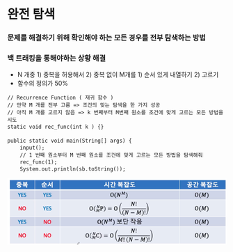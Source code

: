 # 완전 탐색
### 문제를 해결하기 위해 확인해야 하는 모든 경우를 전부 탐색하는 방법
### 백 트래킹을 통해야하는 상황 해결

- N 개중 1) 중복을 허용해서 2) 중복 없이 M개를 1) 순서 있게 내열하기 2) 고르기
- 함수의 정의가 50%

```
// Recurrence Function ( 재귀 함수 )
// 만약 M 개를 전부 고름 => 조건의 맞는 탐색을 한 가지 성공
// 아직 M 개를 고르지 않음 => k 번째부터 M번째 원소를 조건에 맞게 고르는 모든 방법을 시도
static void rec_func(int k ) {}

public static void main(String[] args) {
    input();
    // 1 번째 원소부터 M 번째 원소를 조건에 맞게 고르는 모든 방법을 탐색해줘
    rec_func(1);
    System.out.println(sb.toString());
```
![img.png](img.png)
